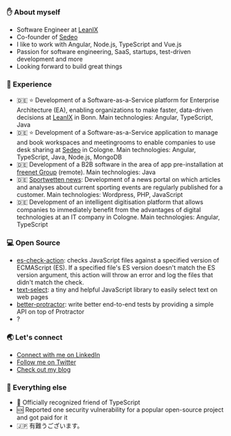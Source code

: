 ### ✋ About myself

- Software Engineer at [LeanIX](https://www.leanix.net/en)
- Co-founder of [Sedeo](https://sedeo.net)
- I like to work with Angular, Node.js, TypeScript and Vue.js
- Passion for software engineering, SaaS, startups, test-driven development and more
- Looking forward to build great things

### 🚀 Experience

- 🇩🇪 ⭐️ Development of a Software-as-a-Service platform for Enterprise Architecture (EA), enabling organizations to make faster, data-driven decisions at [LeanIX](https://www.leanix.net/en) in Bonn. Main technologies: Angular, TypeScript, Java
- 🇩🇪 ⭐️ Development of a Software-as-a-Service application to manage and book workspaces and meetingrooms to enable companies to use desk sharing at [Sedeo](https://sedeo.net) in Cologne. Main technologies: Angular, TypeScript, Java, Node.js, MongoDB
- 🇩🇪 Development of a B2B software in the area of app pre-installation at [freenet Group](https://www.freenet-group.de/en/index.html) (remote). Main technologies: Java
- 🇩🇪 [Sportwetten news](https://www.sportwetten.de/news): Development of a news portal on which articles and analyses about current sporting events are regularly published for a customer. Main technologies: Wordpress, PHP, JavaScript
- 🇩🇪 Development of an intelligent digitisation platform that allows companies to immediately benefit from the advantages of digital technologies at an IT company in Cologne. Main technologies: Angular, TypeScript

### 💻 Open Source

- [es-check-action](https://github.com/marketplace/actions/es-check-action): checks JavaScript files against a specified version of ECMAScript (ES). If a specified file's ES version doesn't match the ES version argument, this action will throw an error and log the files that didn't match the check.
- [text-select](https://github.com/ali-kamalizade/text-select): a tiny and helpful JavaScript library to easily select text on web pages
- [better-protractor](https://github.com/ali-kamalizade/better-protractor): write better end-to-end tests by providing a simple API on top of Protractor
- ?

### 🌏 Let's connect

- [Connect with me on LinkedIn](https://www.linkedin.com/in/alikamalizade)
- [Follow me on Twitter](https://twitter.com/AliDev94)
- [Check out my blog](https://medium.com/@ali.dev)

### 🍏 Everything else

- 🤝 Officially recognized friend of TypeScript
- 🆘 Reported one security vulnerability for a popular open-source project and got paid for it
- 🇯🇵 有難うございます。
